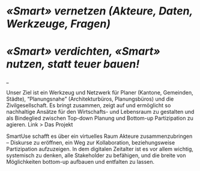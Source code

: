 # *«Smart» vernetzen (Akteure, Daten, Werkzeuge, Fragen)*
# *«Smart» verdichten, «Smart» nutzen, statt teuer bauen!*

_

Unser Ziel ist ein Werkzeug und Netzwerk für Planer (Kantone, Gemeinden, Städte), “Planungsnahe” (Architekturbüros, Planungsbüros) und die Zivilgesellschaft. Es bringt zusammen, zeigt auf und ermöglicht so nachhaltige Ansätze für den Wirtschafts- und Lebensraum zu gestalten und als Bindeglied zwischen Top-down Planung und Bottom-up Partizipation zu agieren. Link > Das Projekt

SmartUse schafft es über ein virtuelles Raum Akteure zusammenzubringen – Diskurse zu eröffnen, ein Weg zur Kollaboration, beziehungsweise Partizipation aufzuzeigen. In dem digitalen Zeitalter ist es vor allem wichtig, systemisch zu denken, alle Stakeholder zu befähigen, und die breite von Möglichkeiten bottom-up aufbauen und entfalten zu lassen.
